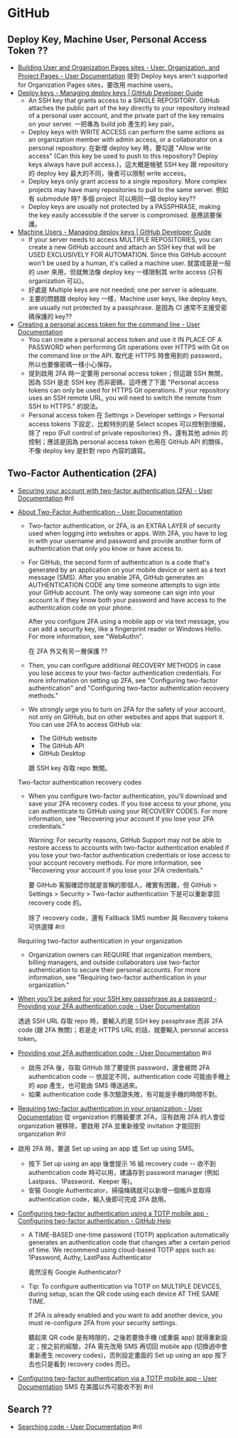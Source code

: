 # GitHub

## Deploy Key, Machine User, Personal Access Token ??

  - [Building User and Organization Pages sites - User, Organization, and Project Pages \- User Documentation](https://help.github.com/articles/user-organization-and-project-pages/#building-user-and-organization-pages-sites) 提到 Deploy keys aren't supported for Organization Pages sites，要改用 machine users。
  - [Deploy keys - Managing deploy keys \| GitHub Developer Guide](https://developer.github.com/v3/guides/managing-deploy-keys/#deploy-keys)
      - An SSH key that grants access to a SINGLE REPOSITORY. GitHub attaches the public part of the key directly to your repository instead of a personal user account, and the private part of the key remains on your server. 一把專為 build job 產生的 key pair。
      - Deploy keys with WRITE ACCESS can perform the same actions as an organization member with admin access, or a collaborator on a personal repository. 在新增 deploy key 時，要勾選 "Allow write access" (Can this key be used to push to this repository? Deploy keys always have pull access.)，這大概是帳號 SSH key 跟 repository 的 deploy key 最大的不同，後者可以限制 write access。
      - Deploy keys only grant access to a single repository. More complex projects may have many repositories to pull to the same server. 例如有 submodule 時? 多個 project 可以用同一個 deploy key??
      - Deploy keys are usually not protected by a PASSPHRASE, making the key easily accessible if the server is compromised. 是應該要保護。
  - [Machine Users - Managing deploy keys \| GitHub Developer Guide](https://developer.github.com/v3/guides/managing-deploy-keys/#machine-users)
      - If your server needs to access MULTIPLE REPOSITORIES, you can create a new GitHub account and attach an SSH key that will be USED EXCLUSIVELY FOR AUTOMATION. Since this GitHub account won't be used by a human, it's called a machine user. 就當成是是一般的 user 來用，但就無法像 deploy key 一樣限制其 write access (只有 organization 可以)。
      - 好處是 Multiple keys are not needed; one per server is adequate.
      - 主要的問題跟 deploy key 一樣，Machine user keys, like deploy keys, are usually not protected by a passphrase. 是因為 CI 通常不支援受密碼保護的 key??
  - [Creating a personal access token for the command line \- User Documentation](https://help.github.com/articles/creating-a-personal-access-token-for-the-command-line/)
      - You can create a personal access token and use it IN PLACE OF A PASSWORD when performing Git operations over HTTPS with Git on the command line or the API. 取代走 HTTPS 時會用到的 password，所以也要像密碼一樣小心保存。
      - 提到啟用 2FA 時一定要用 personal access token；但這跟 SSH 無關，因為 SSH 是走 SSH key 而非密碼，這呼應了下面 "Personal access tokens can only be used for HTTPS Git operations. If your repository uses an SSH remote URL, you will need to switch the remote from SSH to HTTPS." 的說法。
      - Personal access token 在 Settings > Developer settings > Personal access tokens 下設定，比較特別的是 Select scopes 可以控制到很細，除了 repo (Full control of private repositories) 外，還有其他 admin 的控制；應該是因為 personal access token 也用在 GitHub API 的關係，不像 deploy key 是針對 repo 內容的讀寫。

## Two-Factor Authentication (2FA)

  - [Securing your account with two\-factor authentication (2FA) \- User Documentation](https://help.github.com/articles/securing-your-account-with-two-factor-authentication-2fa/) #ril

  - [About Two\-Factor Authentication \- User Documentation](https://help.github.com/articles/about-two-factor-authentication/)

      - Two-factor authentication, or 2FA, is an EXTRA LAYER of security used when logging into websites or apps. With 2FA, you have to log in with your username and password and provide another form of authentication that only you know or have access to.

      - For GitHub, the second form of authentication is a code that's generated by an application on your mobile device or sent as a text message (SMS). After you enable 2FA, GitHub generates an AUTHENTICATION CODE any time someone attempts to sign into your GitHub account. The only way someone can sign into your account is if they know both your password and have access to the authentication code on your phone.

        After you configure 2FA using a mobile app or via text message, you can add a security key, like a fingerprint reader or Windows Hello. For more information, see "WebAuthn".

        在 2FA 外又有另一層保護 ??

      - Then, you can configure additional RECOVERY METHODS in case you lose access to your two-factor authentication credentials. For more information on setting up 2FA, see "Configuring two-factor authentication" and "Configuring two-factor authentication recovery methods."

      - We strongly urge you to turn on 2FA for the safety of your account, not only on GitHub, but on other websites and apps that support it. You can use 2FA to access GitHub via:

          - The GitHub website
          - The GitHub API
          - GitHub Desktop

        跟 SSH key 存取 repo 無關。

    Two-factor authentication recovery codes

      - When you configure two-factor authentication, you'll download and save your 2FA recovery codes. If you lose access to your phone, you can authenticate to GitHub using your RECOVERY CODES. For more information, see "Recovering your account if you lose your 2FA credentials."

        Warning: For security reasons, GitHub Support may not be able to restore access to accounts with two-factor authentication enabled if you lose your two-factor authentication credentials or lose access to your account recovery methods. For more information, see "Recovering your account if you lose your 2FA credentials."

        要 GitHub 客服確認你就是宣稱的那個人，確實有困難，但 GitHub > Settings > Security > Two-factor authentication 下是可以重新拿回 recovery code 的。

        除了 recovery code，還有 Fallback SMS number 與 Recovery tokens 可供選擇 #ril

    Requiring two-factor authentication in your organization

      - Organization owners can REQUIRE that organization members, billing managers, and outside collaborators use two-factor authentication to secure their personal accounts. For more information, see "Requiring two-factor authentication in your organization."

  - [When you'll be asked for your SSH key passphrase as a password - Providing your 2FA authentication code \- User Documentation](https://help.github.com/articles/providing-your-2fa-authentication-code/#when-youll-be-asked-for-your-ssh-key-passphrase-as-a-password)

    透過 SSH URL 存取 repo 時，要輸入的是 SSH key passphrase 而非 2FA code (跟 2FA 無關)；若是走 HTTPS URL 的話，就要輸入 personal access token。

  - [Providing your 2FA authentication code \- User Documentation](https://help.github.com/articles/providing-your-2fa-authentication-code/) #ril
      - 啟用 2FA 後，存取 GitHub 除了要提供 password，還會被問 2FA authentication code -- 依設定不同，authentication code 可能由手機上的 app 產生，也可能由 SMS 傳送過來。
      - 如果 authentication code 多次驗證失敗，有可能是手機的時間不對。

  - [Requiring two\-factor authentication in your organization \- User Documentation](https://help.github.com/articles/requiring-two-factor-authentication-in-your-organization/) 從 organization 的層級要求 2FA，沒有啟用 2FA 的人會從 organization 被移除，要啟用 2FA 並重新接受 invitation 才能回到 organization #ril

  - 啟用 2FA 時，要選 Set up using an app 或 Set up using SMS。
      - 按下 Set up using an app 後會提示 16 組 recovery code -- 收不到 authentication code 時可以用，建議存到 password manager (例如 Lastpass、1Password、Keeper 等)。
      - 安裝 Google Authenticator，掃描條碼就可以新增一個帳戶並取得 authentication code，輸入後即可完成 2FA 啟用。

  - [Configuring two-factor authentication using a TOTP mobile app - Configuring two\-factor authentication \- GitHub Help](https://help.github.com/en/articles/configuring-two-factor-authentication#configuring-two-factor-authentication-using-a-totp-mobile-app)

      - A TIME-BASED one-time password (TOTP) application automatically generates an authentication code that changes after a certain period of time. We recommend using cloud-based TOTP apps such as: 1Password, Authy, LastPass Authenticator

        竟然沒有 Google Authenticator?

      - Tip: To configure authentication via TOTP on MULTIPLE DEVICES, during setup, scan the QR code using each device AT THE SAME TIME.

        If 2FA is already enabled and you want to add another device, you must re-configure 2FA from your security settings.

        聽起來 QR code 是有時限的，之後若要換手機 (或重裝 app) 就得重新設定；按之前的經驗，2FA 需先改用 SMS 再切回 mobile app (切換過中會重新產生 recovery codes)，否則設定畫面的 Set up using an app 按下去也只是看到 recovery codes 而已。

  - [Configuring two\-factor authentication via a TOTP mobile app \- User Documentation](https://help.github.com/articles/configuring-two-factor-authentication-via-a-totp-mobile-app/) SMS 在美國以外可能收不到 #ril

## Search ??

  - [Searching code \- User Documentation](https://help.github.com/articles/searching-code/) #ril

